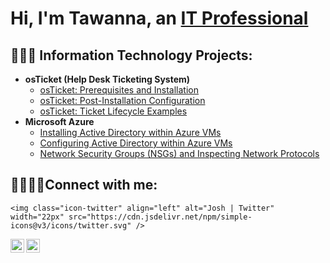 <h1>Hi, I'm Tawanna, an <a href="https://linkedin.com/in/tawanna-willis">IT Professional</a></h1>

<h2> 👩🏽‍💻 Information Technology Projects:</h2>

- <b>osTicket (Help Desk Ticketing System)</b>
  - [osTicket: Prerequisites and Installation](https://github.com/TawannaWillis/osticket-prereqs)
  - [osTicket: Post-Installation Configuration](https://github.com/TawannaWillis/post-install-config)
  - [osTicket: Ticket Lifecycle Examples](https://github.com/TawannaWillis/ticket-lifecycle)
- <b>Microsoft Azure</b>
  - [Installing Active Directory within Azure VMs](https://github.com/TawannaWillis/configure-ad)
  - [Configuring Active Directory within Azure VMs](https://github.com/TawannaWillis/configure-ad)
  - [Network Security Groups (NSGs) and Inspecting Network Protocols](https://github.com/TawannaWillis/azure-network-protocols)


<h2>🫱🏽‍🫲🏼Connect with me:</h2>




    <img class="icon-twitter" align="left" alt="Josh | Twitter" width="22px" src="https://cdn.jsdelivr.net/npm/simple-icons@v3/icons/twitter.svg" />


[<img align="left" alt="Josh | Twitter" width="22px" src="https://cdn.jsdelivr.net/npm/simple-icons@v3/icons/twitter.svg" />][twitter]
[<img align="left" alt="Josh | LinkedIn" width="22px" src="https://cdn.jsdelivr.net/npm/simple-icons@v3/icons/linkedin.svg" />][linkedin]


[twitter]: https://twitter.com/tawannacodes
[linkedin]: https://linkedin.com/in/tawanna-willis
